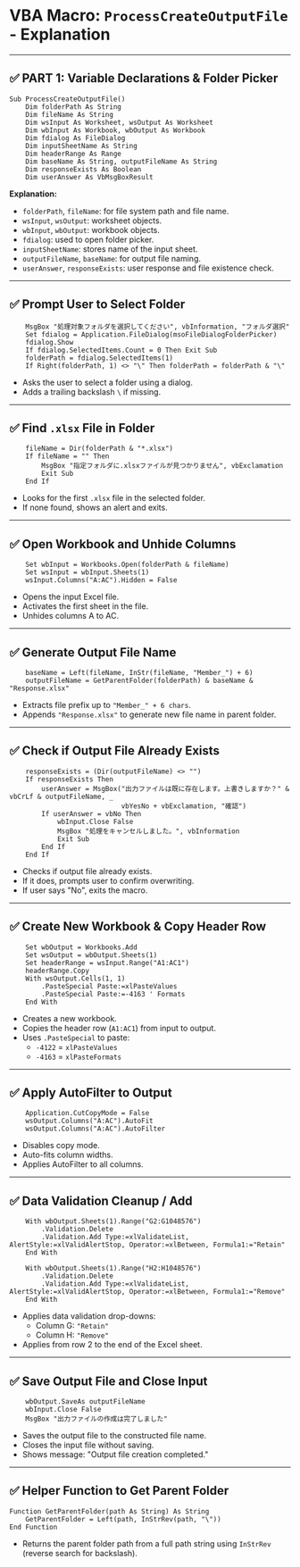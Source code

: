 
# VBA Macro: `ProcessCreateOutputFile` - Explanation

---

## ✅ PART 1: Variable Declarations & Folder Picker

```vba
Sub ProcessCreateOutputFile()
    Dim folderPath As String
    Dim fileName As String
    Dim wsInput As Worksheet, wsOutput As Worksheet
    Dim wbInput As Workbook, wbOutput As Workbook
    Dim fdialog As FileDialog
    Dim inputSheetName As String
    Dim headerRange As Range
    Dim baseName As String, outputFileName As String
    Dim responseExists As Boolean
    Dim userAnswer As VbMsgBoxResult
```

**Explanation:**
- `folderPath`, `fileName`: for file system path and file name.
- `wsInput`, `wsOutput`: worksheet objects.
- `wbInput`, `wbOutput`: workbook objects.
- `fdialog`: used to open folder picker.
- `inputSheetName`: stores name of the input sheet.
- `outputFileName`, `baseName`: for output file naming.
- `userAnswer`, `responseExists`: user response and file existence check.

---

## ✅ Prompt User to Select Folder

```vba
    MsgBox "処理対象フォルダを選択してください", vbInformation, "フォルダ選択"
    Set fdialog = Application.FileDialog(msoFileDialogFolderPicker)
    fdialog.Show
    If fdialog.SelectedItems.Count = 0 Then Exit Sub
    folderPath = fdialog.SelectedItems(1)
    If Right(folderPath, 1) <> "\" Then folderPath = folderPath & "\"
```

- Asks the user to select a folder using a dialog.
- Adds a trailing backslash `\` if missing.

---

## ✅ Find `.xlsx` File in Folder

```vba
    fileName = Dir(folderPath & "*.xlsx")
    If fileName = "" Then
        MsgBox "指定フォルダに.xlsxファイルが見つかりません", vbExclamation
        Exit Sub
    End If
```

- Looks for the first `.xlsx` file in the selected folder.
- If none found, shows an alert and exits.

---

## ✅ Open Workbook and Unhide Columns

```vba
    Set wbInput = Workbooks.Open(folderPath & fileName)
    Set wsInput = wbInput.Sheets(1)
    wsInput.Columns("A:AC").Hidden = False
```

- Opens the input Excel file.
- Activates the first sheet in the file.
- Unhides columns A to AC.

---

## ✅ Generate Output File Name

```vba
    baseName = Left(fileName, InStr(fileName, "Member_") + 6)
    outputFileName = GetParentFolder(folderPath) & baseName & "Response.xlsx"
```

- Extracts file prefix up to `"Member_" + 6 chars`.
- Appends `"Response.xlsx"` to generate new file name in parent folder.

---

## ✅ Check if Output File Already Exists

```vba
    responseExists = (Dir(outputFileName) <> "")
    If responseExists Then
        userAnswer = MsgBox("出力ファイルは既に存在します。上書きしますか？" & vbCrLf & outputFileName, _
                            vbYesNo + vbExclamation, "確認")
        If userAnswer = vbNo Then
            wbInput.Close False
            MsgBox "処理をキャンセルしました。", vbInformation
            Exit Sub
        End If
    End If
```

- Checks if output file already exists.
- If it does, prompts user to confirm overwriting.
- If user says "No", exits the macro.

---

## ✅ Create New Workbook & Copy Header Row

```vba
    Set wbOutput = Workbooks.Add
    Set wsOutput = wbOutput.Sheets(1)
    Set headerRange = wsInput.Range("A1:AC1")
    headerRange.Copy
    With wsOutput.Cells(1, 1)
        .PasteSpecial Paste:=xlPasteValues
        .PasteSpecial Paste:=-4163 ' Formats
    End With
```

- Creates a new workbook.
- Copies the header row (`A1:AC1`) from input to output.
- Uses `.PasteSpecial` to paste:
  - `-4122` = `xlPasteValues`
  - `-4163` = `xlPasteFormats`

---

## ✅ Apply AutoFilter to Output

```vba
    Application.CutCopyMode = False
    wsOutput.Columns("A:AC").AutoFit
    wsOutput.Columns("A:AC").AutoFilter
```

- Disables copy mode.
- Auto-fits column widths.
- Applies AutoFilter to all columns.

---

## ✅ Data Validation Cleanup / Add

```vba
    With wbOutput.Sheets(1).Range("G2:G1048576")
        .Validation.Delete
        .Validation.Add Type:=xlValidateList, AlertStyle:=xlValidAlertStop, Operator:=xlBetween, Formula1:="Retain"
    End With

    With wbOutput.Sheets(1).Range("H2:H1048576")
        .Validation.Delete
        .Validation.Add Type:=xlValidateList, AlertStyle:=xlValidAlertStop, Operator:=xlBetween, Formula1:="Remove"
    End With
```

- Applies data validation drop-downs:
  - Column G: `"Retain"`
  - Column H: `"Remove"`
- Applies from row 2 to the end of the Excel sheet.

---

## ✅ Save Output File and Close Input

```vba
    wbOutput.SaveAs outputFileName
    wbInput.Close False
    MsgBox "出力ファイルの作成は完了しました"
```

- Saves the output file to the constructed file name.
- Closes the input file without saving.
- Shows message: "Output file creation completed."

---

## ✅ Helper Function to Get Parent Folder

```vba
Function GetParentFolder(path As String) As String
    GetParentFolder = Left(path, InStrRev(path, "\"))
End Function
```

- Returns the parent folder path from a full path string using `InStrRev` (reverse search for backslash).
